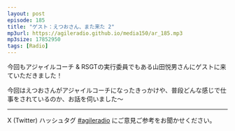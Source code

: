 ```yaml
---
layout: post
episode: 185
title: "ゲスト：えつおさん、また来た 2"
mp3url: https://agileradio.github.io/media150/ar_185.mp3
mp3size: 17852950
tags: [Radio]
---
```


今回もアジャイルコーチ & RSGTの実行委員でもある山田悦男さんにゲストに来ていただきました！

今回はえつおさんがアジャイルコーチになったきっかけや、普段どんな感じで仕事をされているのか、お話を伺いました〜

---

X (Twitter) ハッシュタグ [#agileradio](https://x.com/intent/post?hashtags=agileradio) にご意見ご参考をお聞かせください。
